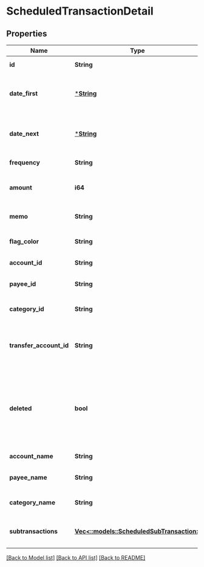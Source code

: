 # ScheduledTransactionDetail

## Properties
Name | Type | Description | Notes
------------ | ------------- | ------------- | -------------
**id** | **String** |  | [default to null]
**date_first** | [***String**](string.md) | The first date for which the Scheduled Transaction was scheduled. | [default to null]
**date_next** | [***String**](string.md) | The next date for which the Scheduled Transaction is scheduled. | [default to null]
**frequency** | **String** |  | [default to null]
**amount** | **i64** | The scheduled transaction amount in milliunits format | [default to null]
**memo** | **String** |  | [optional] [default to null]
**flag_color** | **String** | The scheduled transaction flag | [optional] [default to null]
**account_id** | **String** |  | [default to null]
**payee_id** | **String** |  | [optional] [default to null]
**category_id** | **String** |  | [optional] [default to null]
**transfer_account_id** | **String** | If a transfer, the account_id which the scheduled transaction transfers to | [optional] [default to null]
**deleted** | **bool** | Whether or not the scheduled transaction has been deleted.  Deleted scheduled transactions will only be included in delta requests. | [default to null]
**account_name** | **String** |  | [default to null]
**payee_name** | **String** |  | [optional] [default to null]
**category_name** | **String** |  | [optional] [default to null]
**subtransactions** | [**Vec<::models::ScheduledSubTransaction>**](ScheduledSubTransaction.md) | If a split scheduled transaction, the subtransactions. | [default to null]

[[Back to Model list]](../README.md#documentation-for-models) [[Back to API list]](../README.md#documentation-for-api-endpoints) [[Back to README]](../README.md)


